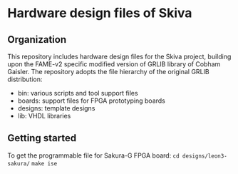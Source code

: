 Hardware design files of Skiva 
===

## Organization 
This repository includes hardware design files for the Skiva project, building upon the FAME-v2 specific modified version of GRLIB library of Cobham Gaisler. The repository adopts the file hierarchy of the original GRLIB distribution:
* bin:			various scripts and tool support files
* boards:			support files for FPGA prototyping boards
* designs:		template designs
* lib: 			VHDL libraries

## Getting started
To get the programmable file for Sakura-G FPGA board:
`cd designs/leon3-sakura/`
`make ise`

